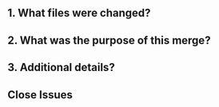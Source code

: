 ## 1. What files were changed?

## 2. What was the purpose of this merge?

## 3. Additional details?

## Close Issues
